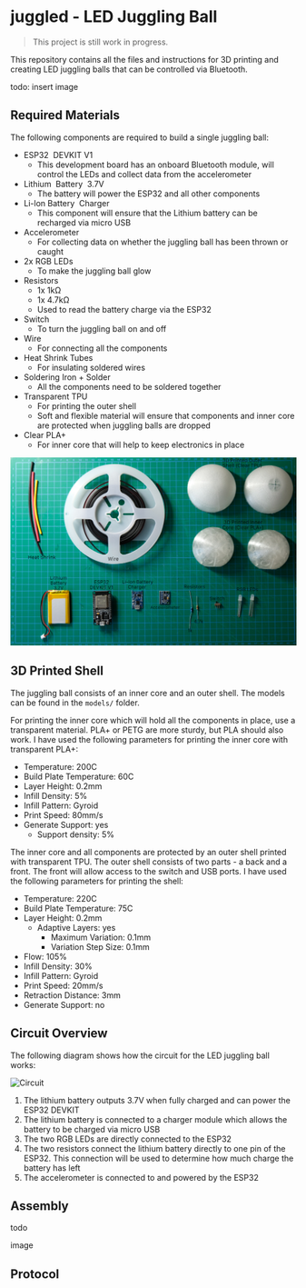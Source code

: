 # juggled - LED Juggling Ball

> This project is still work in progress.

This repository contains all the files and instructions for 3D printing and creating LED juggling balls that can be controlled via Bluetooth.

todo: insert image

## Required Materials

The following components are required to build a single juggling ball:

* ESP32  DEVKIT V1
	* This development board has an onboard Bluetooth module, will control the LEDs and collect data from the accelerometer
* Lithium  Battery  3.7V
	* The battery will power the ESP32 and all other components
* Li-lon Battery  Charger
	* This component will ensure that the Lithium battery can be recharged via micro USB
* Accelerometer
	* For collecting data on whether the juggling ball has been thrown or caught
* 2x RGB LEDs
	* To make the juggling ball glow
* Resistors
	* 1x 1kΩ
	* 1x 4.7kΩ
	* Used to read the battery charge via the ESP32
* Switch
	* To turn the juggling ball on and off
* Wire
	* For connecting all the components
* Heat Shrink Tubes
	* For insulating soldered wires
* Soldering Iron + Solder
	* All the components need to be soldered together
* Transparent TPU
	* For printing the outer shell
	* Soft and flexible material will ensure that components and inner core are protected when juggling balls are dropped
* Clear PLA+
	* For inner core that will help to keep electronics in place

![Components](https://github.com/scholtzan/juggled/raw/main/img/components.png)


## 3D Printed Shell

The juggling ball consists of an inner core and an outer shell. The models can be found in the `models/` folder.

For printing the inner core which will hold all the components in place, use a transparent material. PLA+ or PETG are more sturdy, but PLA should also work. I have used the following parameters for printing the inner core with transparent PLA+:

* Temperature: 200C
* Build Plate Temperature: 60C
* Layer Height: 0.2mm
* Infill Density: 5%
* Infill Pattern: Gyroid
* Print Speed: 80mm/s
* Generate Support: yes
	* Support density: 5%

The inner core and all components are protected by an outer shell printed with transparent TPU. The outer shell consists of two parts - a back and a front. The front will allow access to the switch and USB ports. I have used the following parameters for printing the shell:

* Temperature: 220C
* Build Plate Temperature: 75C
* Layer Height: 0.2mm
	* Adaptive Layers: yes
		* Maximum Variation: 0.1mm
		* Variation Step Size: 0.1mm
* Flow: 105%
* Infill Density: 30%
* Infill Pattern: Gyroid
* Print Speed: 20mm/s
* Retraction Distance: 3mm
* Generate Support: no

## Circuit Overview

The following diagram shows how the circuit for the LED juggling ball works:

![Circuit](https://github.com/scholtzan/juggled/raw/main/img/circuit.png|width=500)

1. The lithium battery outputs 3.7V when fully charged and can power the ESP32 DEVKIT
2. The lithium battery is connected to a charger module which allows the battery to be charged via micro USB
3. The two RGB LEDs are directly connected to the ESP32
4. The two resistors connect the lithium battery directly to one pin of the ESP32. This connection will be used to determine how much charge the battery has left
5. The accelerometer is connected to and powered by the ESP32

## Assembly

todo

image

## Protocol